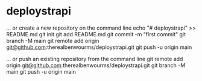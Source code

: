 # deploystrapi


... or create a new repository on the command line 
echo "# deploystrapi" >> README.md
git init
git add README.md
git commit -m "first commit"
git branch -M main
git remote add origin git@github.com:therealbenwourms/deploystrapi.git
git push -u origin main








... or push an existing repository from the command line
git remote add origin git@github.com:therealbenwourms/deploystrapi.git
git branch -M main
git push -u origin main
